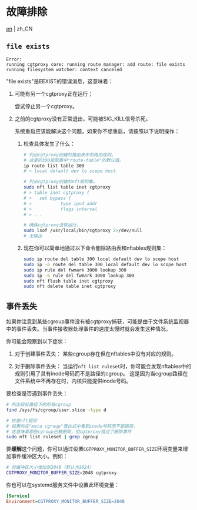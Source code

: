 <!--
SPDX-FileCopyrightText: 2025 Chen Linxuan <me@black-desk.cn>

SPDX-License-Identifier: MIT
-->

# 故障排除

[en](./troubleshooting.md) | zh_CN

## `file exists`

```text
Error:
running cgtproxy core: running route manager: add route: file exists
running filesystem watcher: context canceled
```

"file exists"是EEXIST的错误消息，这意味着：

1. 可能有另一个cgtproxy正在运行；

   尝试停止另一个cgtproxy。

2. 之前的cgtproxy没有正常退出，可能被SIG_KILL信号杀死。

   系统重启应该能解决这个问题，如果你不想重启，请按照以下说明操作：

   1. 检查具体发生了什么：

      ```bash
      # 列出cgtproxy创建的路由表中的路由规则。
      # 这里的300是配置中"route-table"的默认值。
      ip route list table 300
      # > local default dev lo scope host

      # 列出cgtproxy创建的nft规则集。
      sudo nft list table inet cgtproxy
      # > table inet cgtproxy {
      # >   set bypass {
      # >           type ipv4_addr
      # >           flags interval
      # > ...

      # 确保cgtproxy没有运行。
      sudo lsof /usr/local/bin/cgtproxy 2>/dev/null
      # 无输出
      ```

   2. 现在你可以简单地通过以下命令删除路由表和nftables规则集：

      ```bash
      sudo ip route del table 300 local default dev lo scope host
      sudo ip -6 route del table 300 local default dev lo scope host
      sudo ip rule del fwmark 3000 lookup 300
      sudo ip -6 rule del fwmark 3000 lookup 300
      sudo nft flush table inet cgtproxy
      sudo nft delete table inet cgtproxy
      ```

## 事件丢失

如果你注意到某些cgroup事件没有被cgtproxy捕获，可能是由于文件系统监视器中的事件丢失。当事件接收器处理事件的速度太慢时就会发生这种情况。

你可能会观察到以下症状：

1. 对于创建事件丢失：
   某些cgroup存在但在nftables中没有对应的规则。

2. 对于删除事件丢失：
   当运行`nft list ruleset`时，你可能会发现nftables中的规则引用了具有inode号码而不是路径的cgroup。
   这是因为当cgroup路径在文件系统中不再存在时，内核只能提供inode号码。

要检查是否遇到事件丢失：

```bash
# 列出目标路径下的所有cgroup
find /sys/fs/cgroup/user.slice -type d

# 检查nft规则
# 如果你在"meta cgroup"表达式中看到inode号码而不是路径，
# 这意味着那些cgroup已被删除，但cgtproxy错过了删除事件
sudo nft list ruleset | grep cgroup
```

要**缓解**这个问题，你可以通过设置`CGTPROXY_MONITOR_BUFFER_SIZE`环境变量来增加事件缓冲区大小。例如：

```bash
# 将缓冲区大小增加到2048（默认为1024）
CGTPROXY_MONITOR_BUFFER_SIZE=2048 cgtproxy
```

你也可以在systemd服务文件中设置此环境变量：

```ini
[Service]
Environment=CGTPROXY_MONITOR_BUFFER_SIZE=2048
```
